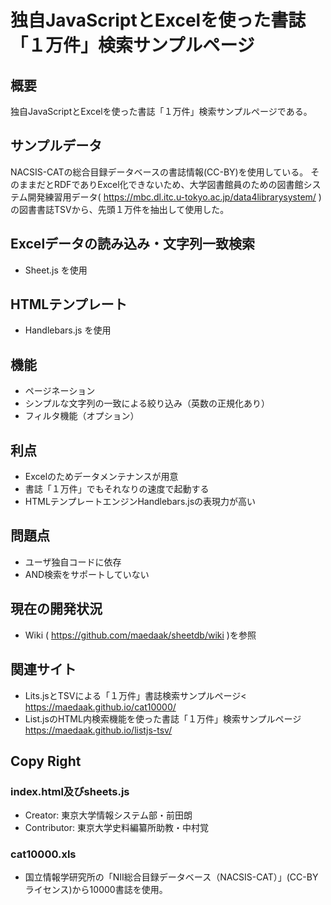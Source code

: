 # 独自JavaScriptとExcelを使った書誌「１万件」検索サンプルページ

## 概要
独自JavaScriptとExcelを使った書誌「１万件」検索サンプルページである。

## サンプルデータ
NACSIS-CATの総合目録データベースの書誌情報(CC-BY)を使用している。
そのままだとRDFでありExcel化できないため、大学図書館員のための図書館システム開発練習用データ( https://mbc.dl.itc.u-tokyo.ac.jp/data4librarysystem/ )の図書書誌TSVから、先頭１万件を抽出して使用した。


## Excelデータの読み込み・文字列一致検索
- Sheet.js を使用

## HTMLテンプレート
- Handlebars.js を使用

## 機能
- ページネーション
- シンプルな文字列の一致による絞り込み（英数の正規化あり）
- フィルタ機能（オプション）

## 利点
- Excelのためデータメンテナンスが用意
- 書誌「１万件」でもそれなりの速度で起動する
- HTMLテンプレートエンジンHandlebars.jsの表現力が高い

## 問題点
- ユーザ独自コードに依存
- AND検索をサポートしていない

## 現在の開発状況
- Wiki ( https://github.com/maedaak/sheetdb/wiki )を参照

## 関連サイト
- Lits.jsとTSVによる「１万件」書誌検索サンプルページ<
 https://maedaak.github.io/cat10000/
- List.jsのHTML内検索機能を使った書誌「１万件」検索サンプルページ
 https://maedaak.github.io/listjs-tsv/


## Copy Right
### index.html及びsheets.js
- Creator: 東京大学情報システム部・前田朗
- Contributor: 東京大学史料編纂所助教・中村覚

### cat10000.xls
- 国立情報学研究所の「NII総合目録データベース（NACSIS-CAT）」(CC-BYライセンス)から10000書誌を使用。
